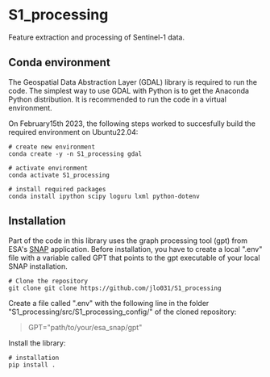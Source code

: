 # S1_processing
Feature extraction and processing of Sentinel-1 data.


## Conda environment
The Geospatial Data Abstraction Layer (GDAL) library is required to run the code.
The simplest way to use GDAL with Python is to get the Anaconda Python distribution.
It is recommended to run the code in a virtual environment.

On February15th 2023, the following steps worked to succesfully build the required environment on Ubuntu22.04:

    # create new environment
    conda create -y -n S1_processing gdal
    
    # activate environment
    conda activate S1_processing
    
    # install required packages
    conda install ipython scipy loguru lxml python-dotenv


## Installation

Part of the code in this library uses the graph processing tool (gpt) from ESA's [SNAP] application. Before installation, you have to create a local ".env" file with a variable called GPT that points to the gpt executable of your local SNAP installation. 

    # Clone the repository
    git clone git clone https://github.com/jlo031/S1_processing

Create a file called ".env" with the following line in the folder "S1_processing/src/S1_processing_config/" of the cloned repository: 
>GPT="path/to/your/esa_snap/gpt"

Install the library:

    # installation
    pip install .










[SNAP]: https://step.esa.int
